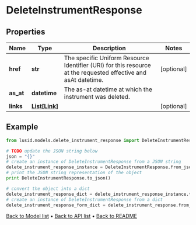 # DeleteInstrumentResponse


## Properties
Name | Type | Description | Notes
------------ | ------------- | ------------- | -------------
**href** | **str** | The specific Uniform Resource Identifier (URI) for this resource at the requested effective and asAt datetime. | [optional] 
**as_at** | **datetime** | The as-at datetime at which the instrument was deleted. | 
**links** | [**List[Link]**](Link.md) |  | [optional] 

## Example

```python
from lusid.models.delete_instrument_response import DeleteInstrumentResponse

# TODO update the JSON string below
json = "{}"
# create an instance of DeleteInstrumentResponse from a JSON string
delete_instrument_response_instance = DeleteInstrumentResponse.from_json(json)
# print the JSON string representation of the object
print DeleteInstrumentResponse.to_json()

# convert the object into a dict
delete_instrument_response_dict = delete_instrument_response_instance.to_dict()
# create an instance of DeleteInstrumentResponse from a dict
delete_instrument_response_form_dict = delete_instrument_response.from_dict(delete_instrument_response_dict)
```
[Back to Model list](../README.md#documentation-for-models) &#8226; [Back to API list](../README.md#documentation-for-api-endpoints) &#8226; [Back to README](../README.md)


